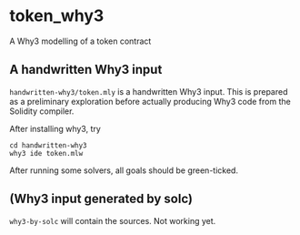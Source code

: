 # token_why3
A Why3 modelling of a token contract

## A handwritten Why3 input

`handwritten-why3/token.mly` is a handwritten Why3 input.  This is prepared as a preliminary exploration before actually producing Why3 code from the Solidity compiler.

After installing why3, try
```
cd handwritten-why3
why3 ide token.mlw
```

After running some solvers, all goals should be green-ticked.

## (Why3 input generated by solc)

`why3-by-solc` will contain the sources.  Not working yet.
